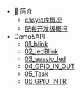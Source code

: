 * 🎉 简介
    * [easyio库概况](md/easyio_lib.md)
    * [配套开发板概况](md/esp32_iot_kit.md)
* Demo&API
    * [01_blink](md/01_blink.md)
    * [02_ledBlink](md/02_ledBlink.md)
    * [03_easyio_led](md/03_easyio_led.md)
    * [04_GPIO_IN_OUT](md/04_GPIO_IN_OUT.md)
    * [05_Task](md/05_Task.md)
    * [06_GPIO_INTR](md/06_GPIO_INTR.md)
